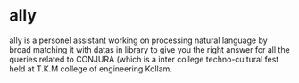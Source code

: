 # ally
ally is a personel assistant working on processing natural language by broad matching it with datas in library to give you the right answer for all the queries related to CONJURA (which is a inter college techno-cultural fest held at T.K.M college of engineering Kollam.
